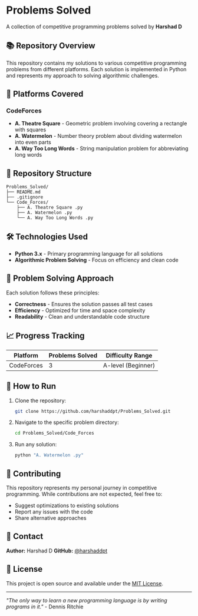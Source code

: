 # Problems Solved

A collection of competitive programming problems solved by **Harshad D**

## 📚 Repository Overview

This repository contains my solutions to various competitive programming problems from different platforms. Each solution is implemented in Python and represents my approach to solving algorithmic challenges.

## 🚀 Platforms Covered

### CodeForces
- **A. Theatre Square** - Geometric problem involving covering a rectangle with squares
- **A. Watermelon** - Number theory problem about dividing watermelon into even parts
- **A. Way Too Long Words** - String manipulation problem for abbreviating long words

## 📁 Repository Structure

```
Problems_Solved/
├── README.md
├── .gitignore
└── Code_Forces/
    ├── A. Theatre Square .py
    ├── A. Watermelon .py
    └── A. Way Too Long Words .py
```

## 🛠️ Technologies Used

- **Python 3.x** - Primary programming language for all solutions
- **Algorithmic Problem Solving** - Focus on efficiency and clean code

## 🎯 Problem Solving Approach

Each solution follows these principles:
- **Correctness** - Ensures the solution passes all test cases
- **Efficiency** - Optimized for time and space complexity
- **Readability** - Clean and understandable code structure

## 📈 Progress Tracking

| Platform | Problems Solved | Difficulty Range |
|----------|----------------|------------------|
| CodeForces | 3 | A-level (Beginner) |

## 🔧 How to Run

1. Clone the repository:
   ```bash
   git clone https://github.com/harshaddpt/Problems_Solved.git
   ```

2. Navigate to the specific problem directory:
   ```bash
   cd Problems_Solved/Code_Forces
   ```

3. Run any solution:
   ```bash
   python "A. Watermelon .py"
   ```

## 🤝 Contributing

This repository represents my personal journey in competitive programming. While contributions are not expected, feel free to:
- Suggest optimizations to existing solutions
- Report any issues with the code
- Share alternative approaches

## 📧 Contact

**Author:** Harshad D 
**GitHub:** [@harshaddpt](https://github.com/harshaddpt)

## 📄 License

This project is open source and available under the [MIT License](LICENSE).

---

*"The only way to learn a new programming language is by writing programs in it."* - Dennis Ritchie